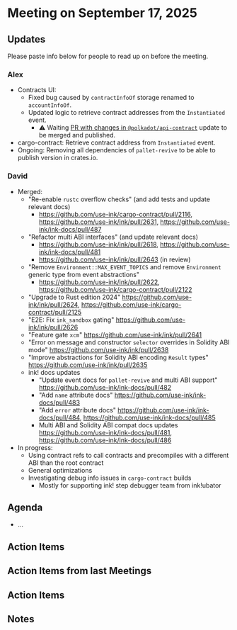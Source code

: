 # Meeting on September 17, 2025

## Updates
Please paste info below for people to read up on before the meeting.

### Alex
- Contracts UI:
    - Fixed bug caused by `contractInfoOf` storage renamed to `accountInfoOf`.
    - Updated logic to retrieve contract addresses from the `Instantiated` event.
        - ⚠️ Waiting [PR with changes in `@polkadot/api-contract`](https://github.com/polkadot-js/api/pull/6210) update to be merged and published.
- cargo-contract: Retrieve contract address from `Instantiated` event. 
- Ongoing: Removing all dependencies of `pallet-revive` to be able to publish version in crates.io.

### David
- Merged: 
  - "Re-enable `rustc` overflow checks" (and add tests and update relevant docs)
    - https://github.com/use-ink/cargo-contract/pull/2116, https://github.com/use-ink/ink/pull/2631, https://github.com/use-ink/ink-docs/pull/487
  - "Refactor multi ABI interfaces" (and update relevant docs)
    - https://github.com/use-ink/ink/pull/2618, https://github.com/use-ink/ink-docs/pull/481
    - https://github.com/use-ink/ink/pull/2643 (in review)
  - "Remove `Environment::MAX_EVENT_TOPICS` and remove `Environment` generic type from event abstractions"
    - https://github.com/use-ink/ink/pull/2622, https://github.com/use-ink/cargo-contract/pull/2122
  - "Upgrade to Rust edition 2024" https://github.com/use-ink/ink/pull/2624, https://github.com/use-ink/cargo-contract/pull/2125
  - "E2E: Fix `ink_sandbox` gating" https://github.com/use-ink/ink/pull/2626 
  - "Feature gate `xcm`" https://github.com/use-ink/ink/pull/2641
  - "Error on message and constructor `selector` overrides in Solidity ABI mode" https://github.com/use-ink/ink/pull/2638
  - "Improve abstractions for Solidity ABI encoding `Result` types" https://github.com/use-ink/ink/pull/2635
  - ink! docs updates
    - "Update event docs for `pallet-revive` and multi ABI support" https://github.com/use-ink/ink-docs/pull/482
    - "Add `name` attribute docs" https://github.com/use-ink/ink-docs/pull/483 
    - "Add `error` attribute docs" https://github.com/use-ink/ink-docs/pull/484, https://github.com/use-ink/ink-docs/pull/485
    - Multi ABI and Solidity ABI compat docs updates https://github.com/use-ink/ink-docs/pull/481, https://github.com/use-ink/ink-docs/pull/486
- In progress:
  - Using contract refs to call contracts and precompiles with a different ABI than the root contract
  - General optimizations
  - Investigating debug info issues in `cargo-contract` builds
    - Mostly for supporting ink! step debugger team from ink!ubator


## Agenda
- …

## Action Items

## Action Items from last Meetings

## Action Items

## Notes
